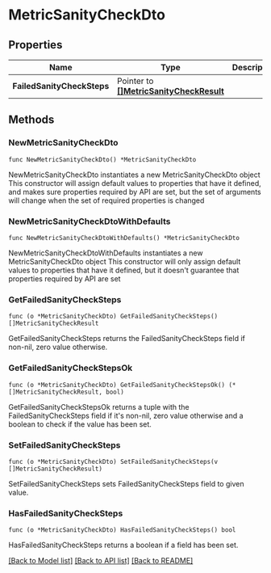 # MetricSanityCheckDto

## Properties

Name | Type | Description | Notes
------------ | ------------- | ------------- | -------------
**FailedSanityCheckSteps** | Pointer to [**[]MetricSanityCheckResult**](MetricSanityCheckResult.md) |  | [optional] 

## Methods

### NewMetricSanityCheckDto

`func NewMetricSanityCheckDto() *MetricSanityCheckDto`

NewMetricSanityCheckDto instantiates a new MetricSanityCheckDto object
This constructor will assign default values to properties that have it defined,
and makes sure properties required by API are set, but the set of arguments
will change when the set of required properties is changed

### NewMetricSanityCheckDtoWithDefaults

`func NewMetricSanityCheckDtoWithDefaults() *MetricSanityCheckDto`

NewMetricSanityCheckDtoWithDefaults instantiates a new MetricSanityCheckDto object
This constructor will only assign default values to properties that have it defined,
but it doesn't guarantee that properties required by API are set

### GetFailedSanityCheckSteps

`func (o *MetricSanityCheckDto) GetFailedSanityCheckSteps() []MetricSanityCheckResult`

GetFailedSanityCheckSteps returns the FailedSanityCheckSteps field if non-nil, zero value otherwise.

### GetFailedSanityCheckStepsOk

`func (o *MetricSanityCheckDto) GetFailedSanityCheckStepsOk() (*[]MetricSanityCheckResult, bool)`

GetFailedSanityCheckStepsOk returns a tuple with the FailedSanityCheckSteps field if it's non-nil, zero value otherwise
and a boolean to check if the value has been set.

### SetFailedSanityCheckSteps

`func (o *MetricSanityCheckDto) SetFailedSanityCheckSteps(v []MetricSanityCheckResult)`

SetFailedSanityCheckSteps sets FailedSanityCheckSteps field to given value.

### HasFailedSanityCheckSteps

`func (o *MetricSanityCheckDto) HasFailedSanityCheckSteps() bool`

HasFailedSanityCheckSteps returns a boolean if a field has been set.


[[Back to Model list]](../README.md#documentation-for-models) [[Back to API list]](../README.md#documentation-for-api-endpoints) [[Back to README]](../README.md)


